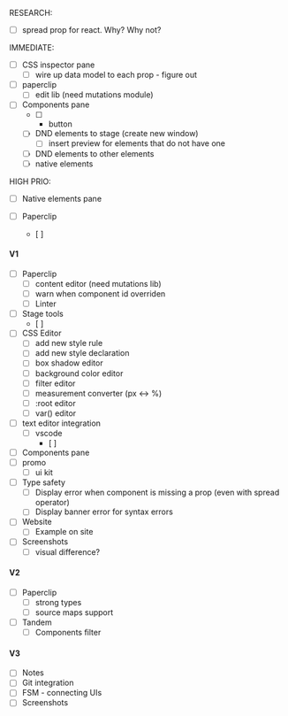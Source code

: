 RESEARCH:

- [ ] spread prop for react. Why? Why not?

IMMEDIATE:

- [ ] CSS inspector pane
  - [ ] wire up data model to each prop - figure out 

- [ ] paperclip
  - [ ] edit lib (need mutations module)

- [ ] Components pane
  - [ ] + button
  - [ ] DND elements to stage (create new window)
    - [ ] insert preview for elements that do not have one
  - [ ] DND elements to other elements
  - [ ] native elements

HIGH PRIO:


- [ ] Native elements pane


- [ ] Paperclip
  - [ ] 


#### V1

- [ ] Paperclip
  - [ ] content editor (need mutations lib)
  - [ ] warn when component id overriden
  - [ ] Linter
- [ ] Stage tools
  - [ ]
- [ ] CSS Editor
  - [ ] add new style rule
  - [ ] add new style declaration
  - [ ] box shadow editor
  - [ ] background color editor
  - [ ] filter editor
  - [ ] measurement converter (px <-> %)
  - [ ] :root editor
  - [ ] var() editor
- [ ] text editor integration
  - [ ] vscode
    - [ ] 
- [ ] Components pane
- [ ] promo
  - [ ] ui kit 
- [ ] Type safety
  - [ ] Display error when component is missing a prop (even with spread operator)
  - [ ] Display banner error for syntax errors
- [ ] Website
  - [ ] Example on site
- [ ] Screenshots
  - [ ] visual difference?

#### V2

- [ ] Paperclip 
  - [ ] strong types
  - [ ] source maps support

- [ ] Tandem
  - [ ] Components filter

#### V3

- [ ] Notes
- [ ] Git integration
- [ ] FSM - connecting UIs
- [ ] Screenshots